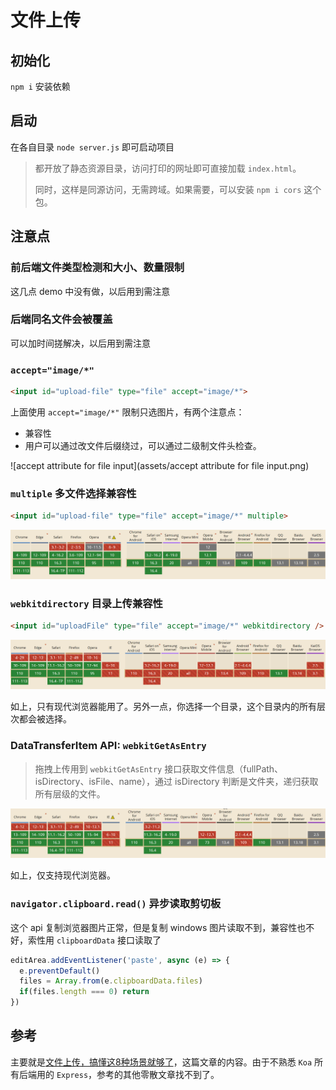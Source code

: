 # 文件上传

## 初始化

`npm i` 安装依赖

## 启动

在各自目录 `node server.js` 即可启动项目

> 都开放了静态资源目录，访问打印的网址即可直接加载 `index.html`。
>
> 同时，这样是同源访问，无需跨域。如果需要，可以安装 `npm i cors` 这个包。

## 注意点

### 前后端文件类型检测和大小、数量限制

这几点 demo 中没有做，以后用到需注意

### 后端同名文件会被覆盖

可以加时间搓解决，以后用到需注意

###  `accept="image/*"` 

```html
<input id="upload-file" type="file" accept="image/*">
```

上面使用 `accept="image/*"` 限制只选图片，有两个注意点：

- 兼容性
- 用户可以通过改文件后缀绕过，可以通过二级制文件头检查。

![accept attribute for file input](assets/accept attribute for file input.png)

### `multiple` 多文件选择兼容性

```html
<input id="upload-file" type="file" accept="image/*" multiple>
```

![image-20230311224937252](assets/image-20230311224937252.png)

### `webkitdirectory` 目录上传兼容性

```html
<input id="uploadFile" type="file" accept="image/*" webkitdirectory />
```

![image-20230311225219664](assets/image-20230311225219664.png)

如上，只有现代浏览器能用了。另外一点，你选择一个目录，这个目录内的所有层次都会被选择。

### DataTransferItem API: `webkitGetAsEntry`

> 拖拽上传用到 `webkitGetAsEntry` 接口获取文件信息（fullPath、isDirectory、isFile、name），通过 isDirectory 判断是文件夹，递归获取所有层级的文件。

![image-20230314052214351](assets/image-20230314052214351.png)

如上，仅支持现代浏览器。

### `navigator.clipboard.read()` 异步读取剪切板

这个 api 复制浏览器图片正常，但是复制 windows 图片读取不到，兼容性也不好，索性用 `clipboardData` 接口读取了

```js
editArea.addEventListener('paste', async (e) => {
  e.preventDefault()
  files = Array.from(e.clipboardData.files)
  if(files.length === 0) return
})
```

## 参考

主要就是[文件上传，搞懂这8种场景就够了](https://juejin.cn/post/6980142557066067982)，这篇文章的内容。由于不熟悉 `Koa` 所有后端用的 `Express`，参考的其他零散文章找不到了。
